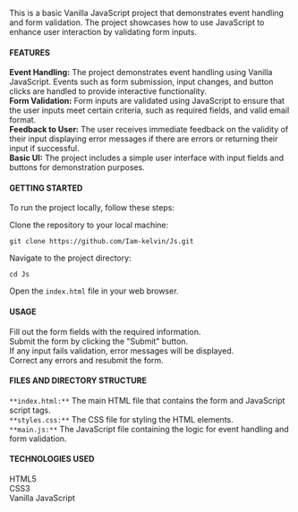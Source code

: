 This is a basic Vanilla JavaScript project that demonstrates event handling and form validation. The project showcases how to use JavaScript to enhance user interaction by validating form inputs.

**<h4>FEATURES</h4>**
**Event Handling:** The project demonstrates event handling using Vanilla JavaScript. Events such as form submission, input changes, and button clicks are handled to provide interactive functionality.<br />
**Form Validation:** Form inputs are validated using JavaScript to ensure that the user inputs meet certain criteria, such as required fields, and valid email format.<br />
**Feedback to User:** The user receives immediate feedback on the validity of their input displaying error messages if there are errors or returning their input if successful.<br />
**Basic UI:** The project includes a simple user interface with input fields and buttons for demonstration purposes.<br />

**<h4>GETTING STARTED</h4>**
To run the project locally, follow these steps:

Clone the repository to your local machine:
```git
git clone https://github.com/Iam-kelvin/Js.git
```
Navigate to the project directory:
```
cd Js
```
Open the  `index.html` file in your web browser.

**<h4>USAGE</h4>**
Fill out the form fields with the required information.<br />
Submit the form by clicking the "Submit" button.<br />
If any input fails validation, error messages will be displayed.<br />
Correct any errors and resubmit the form.<br />

**<h4>FILES AND DIRECTORY STRUCTURE</h4>**
`**index.html:**` The main HTML file that contains the form and JavaScript script tags.<br />
`**styles.css:**` The CSS file for styling the HTML elements.<br />
`**main.js:**` The JavaScript file containing the logic for event handling and form validation.<br />

**<h4>TECHNOLOGIES USED</h4>**
HTML5<br />
CSS3<br />
Vanilla JavaScript<br />
